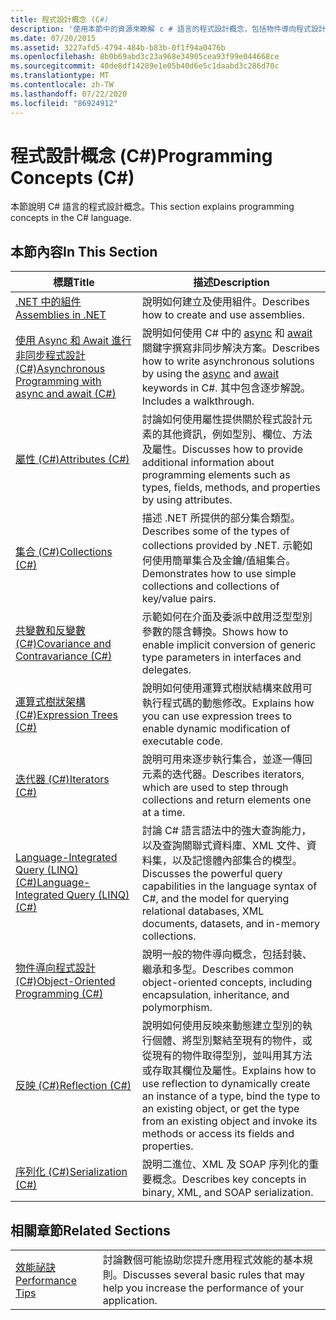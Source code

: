 ```yaml
---
title: 程式設計概念 (C#)
description: '使用本節中的資源來瞭解 c # 語言的程式設計概念，包括物件導向程式設計。'
ms.date: 07/20/2015
ms.assetid: 3227afd5-4794-484b-b83b-0f1f94a0476b
ms.openlocfilehash: 8b0b69abd3c23a968e34905cea93f99e044668ce
ms.sourcegitcommit: 40de8df14289e1e05b40d6e5c1daabd3c286d70c
ms.translationtype: MT
ms.contentlocale: zh-TW
ms.lasthandoff: 07/22/2020
ms.locfileid: "86924912"
---
```

# <a name="programming-concepts-c"></a><span data-ttu-id="614b3-103">程式設計概念 (C#)</span><span class="sxs-lookup"><span data-stu-id="614b3-103">Programming Concepts (C#)</span></span>
<span data-ttu-id="614b3-104">本節說明 C# 語言的程式設計概念。</span><span class="sxs-lookup"><span data-stu-id="614b3-104">This section explains programming concepts in the C# language.</span></span>  
  
## <a name="in-this-section"></a><span data-ttu-id="614b3-105">本節內容</span><span class="sxs-lookup"><span data-stu-id="614b3-105">In This Section</span></span>  
  
|<span data-ttu-id="614b3-106">標題</span><span class="sxs-lookup"><span data-stu-id="614b3-106">Title</span></span>|<span data-ttu-id="614b3-107">描述</span><span class="sxs-lookup"><span data-stu-id="614b3-107">Description</span></span>|  
|-----------|-----------------|  
|[<span data-ttu-id="614b3-108">.NET 中的組件</span><span class="sxs-lookup"><span data-stu-id="614b3-108">Assemblies in .NET</span></span>](../../../standard/assembly/index.md)|<span data-ttu-id="614b3-109">說明如何建立及使用組件。</span><span class="sxs-lookup"><span data-stu-id="614b3-109">Describes how to create and use assemblies.</span></span>|  
|[<span data-ttu-id="614b3-110">使用 Async 和 Await 進行非同步程式設計 (C#)</span><span class="sxs-lookup"><span data-stu-id="614b3-110">Asynchronous Programming with async and await (C#)</span></span>](./async/index.md)|<span data-ttu-id="614b3-111">說明如何使用 C# 中的 [async](../../language-reference/keywords/async.md) 和 [await](../../language-reference/operators/await.md) 關鍵字撰寫非同步解決方案。</span><span class="sxs-lookup"><span data-stu-id="614b3-111">Describes how to write asynchronous solutions by using the [async](../../language-reference/keywords/async.md) and [await](../../language-reference/operators/await.md) keywords in C#.</span></span> <span data-ttu-id="614b3-112">其中包含逐步解說。</span><span class="sxs-lookup"><span data-stu-id="614b3-112">Includes a walkthrough.</span></span>|  
|[<span data-ttu-id="614b3-113">屬性 (C#)</span><span class="sxs-lookup"><span data-stu-id="614b3-113">Attributes (C#)</span></span>](./attributes/index.md)|<span data-ttu-id="614b3-114">討論如何使用屬性提供關於程式設計元素的其他資訊，例如型別、欄位、方法及屬性。</span><span class="sxs-lookup"><span data-stu-id="614b3-114">Discusses how to provide additional information about programming elements such as types, fields, methods, and properties by using attributes.</span></span>|  
|[<span data-ttu-id="614b3-115">集合 (C#)</span><span class="sxs-lookup"><span data-stu-id="614b3-115">Collections (C#)</span></span>](./collections.md)|<span data-ttu-id="614b3-116">描述 .NET 所提供的部分集合類型。</span><span class="sxs-lookup"><span data-stu-id="614b3-116">Describes some of the types of collections provided by .NET.</span></span> <span data-ttu-id="614b3-117">示範如何使用簡單集合及金鑰/值組集合。</span><span class="sxs-lookup"><span data-stu-id="614b3-117">Demonstrates how to use simple collections and collections of key/value pairs.</span></span>|  
|[<span data-ttu-id="614b3-118">共變數和反變數 (C#)</span><span class="sxs-lookup"><span data-stu-id="614b3-118">Covariance and Contravariance (C#)</span></span>](./covariance-contravariance/index.md)|<span data-ttu-id="614b3-119">示範如何在介面及委派中啟用泛型型別參數的隱含轉換。</span><span class="sxs-lookup"><span data-stu-id="614b3-119">Shows how to enable implicit conversion of generic type parameters in interfaces and delegates.</span></span>|  
|[<span data-ttu-id="614b3-120">運算式樹狀架構 (C#)</span><span class="sxs-lookup"><span data-stu-id="614b3-120">Expression Trees (C#)</span></span>](./expression-trees/index.md)|<span data-ttu-id="614b3-121">說明如何使用運算式樹狀結構來啟用可執行程式碼的動態修改。</span><span class="sxs-lookup"><span data-stu-id="614b3-121">Explains how you can use expression trees to enable dynamic modification of executable code.</span></span>|  
|[<span data-ttu-id="614b3-122">迭代器 (C#)</span><span class="sxs-lookup"><span data-stu-id="614b3-122">Iterators (C#)</span></span>](./iterators.md)|<span data-ttu-id="614b3-123">說明可用來逐步執行集合，並逐一傳回元素的迭代器。</span><span class="sxs-lookup"><span data-stu-id="614b3-123">Describes iterators, which are used to step through collections and return elements one at a time.</span></span>|  
|[<span data-ttu-id="614b3-124">Language-Integrated Query (LINQ) (C#)</span><span class="sxs-lookup"><span data-stu-id="614b3-124">Language-Integrated Query (LINQ) (C#)</span></span>](./linq/index.md)|<span data-ttu-id="614b3-125">討論 C# 語言語法中的強大查詢能力，以及查詢關聯式資料庫、XML 文件、資料集，以及記憶體內部集合的模型。</span><span class="sxs-lookup"><span data-stu-id="614b3-125">Discusses the powerful query capabilities in the language syntax of C#, and the model for querying relational databases, XML documents, datasets, and in-memory collections.</span></span>|  
|[<span data-ttu-id="614b3-126">物件導向程式設計 (C#)</span><span class="sxs-lookup"><span data-stu-id="614b3-126">Object-Oriented Programming (C#)</span></span>](./object-oriented-programming.md)|<span data-ttu-id="614b3-127">說明一般的物件導向概念，包括封裝、繼承和多型。</span><span class="sxs-lookup"><span data-stu-id="614b3-127">Describes common object-oriented concepts, including encapsulation, inheritance, and polymorphism.</span></span>|  
|[<span data-ttu-id="614b3-128">反映 (C#)</span><span class="sxs-lookup"><span data-stu-id="614b3-128">Reflection (C#)</span></span>](./reflection.md)|<span data-ttu-id="614b3-129">說明如何使用反映來動態建立型別的執行個體、將型別繫結至現有的物件，或從現有的物件取得型別，並叫用其方法或存取其欄位及屬性。</span><span class="sxs-lookup"><span data-stu-id="614b3-129">Explains how to use reflection to dynamically create an instance of a type, bind the type to an existing object, or get the type from an existing object and invoke its methods or access its fields and properties.</span></span>|  
|[<span data-ttu-id="614b3-130">序列化 (C#)</span><span class="sxs-lookup"><span data-stu-id="614b3-130">Serialization (C#)</span></span>](./serialization/index.md)|<span data-ttu-id="614b3-131">說明二進位、XML 及 SOAP 序列化的重要概念。</span><span class="sxs-lookup"><span data-stu-id="614b3-131">Describes key concepts in binary, XML, and SOAP serialization.</span></span>|  
  
## <a name="related-sections"></a><span data-ttu-id="614b3-132">相關章節</span><span class="sxs-lookup"><span data-stu-id="614b3-132">Related Sections</span></span>  
  
|||  
|---|---|  
|[<span data-ttu-id="614b3-133">效能祕訣</span><span class="sxs-lookup"><span data-stu-id="614b3-133">Performance Tips</span></span>](../../../framework/performance/performance-tips.md) | <span data-ttu-id="614b3-134">討論數個可能協助您提升應用程式效能的基本規則。</span><span class="sxs-lookup"><span data-stu-id="614b3-134">Discusses several basic rules that may help you increase the performance of your application.</span></span>|
